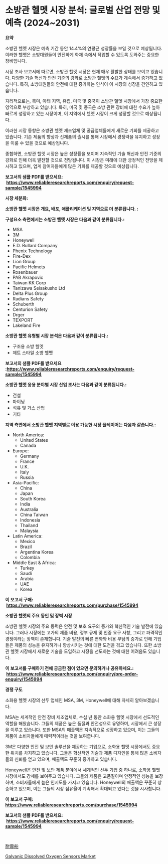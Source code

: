 <p><h1>소방관 헬멧 시장 분석: 글로벌 산업 전망 및 예측 (2024~2031)</h1></p><p><strong>요약</strong></p>
<p><p>소방관 헬멧 시장은 예측 기간 동안 14.4%의 연평균 성장률을 보일 것으로 예상됩니다. 이러한 헬멧은 소방대원들이 안전하게 화재 속에서 작업할 수 있도록 도와주는 중요한 장비입니다.</p><p>시장 조사 보고서에 따르면, 소방관 헬멧 시장은 현재 매우 활발한 상태를 보이고 있습니다. 다양한 기술 혁신과 안전 기준의 강화로 소방관 헬멧의 수요가 계속해서 증가하고 있습니다. 특히, 소방대원들의 안전에 대한 증가하는 인식이 이 시장의 성장을 견인하고 있습니다.</p><p>지리적으로는, 북미, 아태 지역, 유럽, 미국 및 중국이 소방관 헬멧 시장에서 가장 중요한 영역으로 부상하고 있습니다. 특히, 미국 및 중국은 소방 관련 장비에 대한 수요가 높아 빠르게 성장하고 있는 시장이며, 이 지역에서 헬멧 시장이 크게 성장할 것으로 예상됩니다.</p><p>이러한 시장 동향은 소방관 헬멧 제조업체 및 공급업체들에게 새로운 기회를 제공하고 있습니다. 기존 제품의 향상과 신제품의 출시를 통해 시장에서 경쟁력을 유지하고 성장을 이룰 수 있을 것으로 예상됩니다.</p><p>종합하면, 소방관 헬멧 시장은 높은 성장률을 보이며 지속적인 기술 혁신과 안전 기준의 강화로 인해 더욱 발전할 것으로 전망됩니다. 이 시장은 미래에 대한 긍정적인 전망을 제시하고 있으며, 업계 참여자들에게 많은 기회를 제공할 것으로 예상됩니다.</p></p>
<p><strong>보고서의 샘플 PDF를 받으세요: &nbsp;<a href="https://www.reliableresearchreports.com/enquiry/request-sample/1545994">https://www.reliableresearchreports.com/enquiry/request-sample/1545994</a></strong></p>
<p><strong>시장 세분화:</strong></p>
<p><strong> 소방관 헬멧 시장은 개요, 배포, 애플리케이션 및 지역으로 더 분류됩니다. :</strong></p>
<p><strong>구성요소 측면에서는 소방관 헬멧 시장은 다음과 같이 분류됩니다.:</strong></p>
<p><ul><li>MSA</li><li>3M</li><li>Honeywell</li><li>E.D. Bullard Company</li><li>Phenix Technology</li><li>Fire-Dex</li><li>Lion Group</li><li>Pacific Helmets</li><li>Rosenbauer</li><li>PAB Akrapovic</li><li>Taiwan KK Corp</li><li>Tanizawa Seisakusho Ltd</li><li>Delta Plus Group</li><li>Radians Safety</li><li>Schuberth</li><li>Centurion Safety</li><li>Drger</li><li>TEXPORT</li><li>Lakeland Fire</li></ul></p>
<p><strong> 소방관 헬멧 유형별 시장 분석은 다음과 같이 분류됩니다.:</strong></p>
<p><ul><li>구조용 소방 헬멧</li><li>제트 스타일 소방 헬멧</li></ul></p>
<p><strong>보고서의 샘플 PDF를 받으세요 :<a href="https://www.reliableresearchreports.com/enquiry/request-sample/1545994">https://www.reliableresearchreports.com/enquiry/request-sample/1545994</a></strong></p>
<p><strong> 소방관 헬멧 응용 분야별 시장 산업 조사는 다음과 같이 분류됩니다.:</strong></p>
<p><ul><li>건설</li><li>마이닝</li><li>석유 및 가스 산업</li><li>기타</li></ul></p>
<p><strong>지역 측면에서 소방관 헬멧 지역별로 이용 가능한 시장 플레이어는 다음과 같습니다.:</strong></p>
<p><ul>
    <li>
        North America:
        <ul>
            <li>United States</li>
            <li>Canada</li>
        </ul>
    </li>
    <li>
        Europe:
        <ul>
            <li>Germany</li>
            <li>France</li>
            <li>U.K.</li>
            <li>Italy</li>
            <li>Russia</li>
        </ul>
    </li>
    <li>
        Asia-Pacific:
        <ul>
            <li>China</li>
            <li>Japan</li>
            <li>South Korea</li>
            <li>India</li>
            <li>Australia</li>
            <li>China Taiwan</li>
            <li>Indonesia</li>
            <li>Thailand</li>
            <li>Malaysia</li>
        </ul>
    </li>
    <li>
        Latin America:
        <ul>
            <li>Mexico</li>
            <li>Brazil</li>
            <li>Argentina Korea</li>
            <li>Colombia</li>
        </ul>
    </li>
    <li>
        Middle East & Africa:
        <ul>
            <li>Turkey</li>
            <li>Saudi</li>
            <li>Arabia</li>
            <li>UAE</li>
            <li>Korea</li>
        </ul>
    </li>
    </ul></p>
<p><strong>이 보고서 구매: &nbsp;<a href="https://www.reliableresearchreports.com/purchase/1545994">https://www.reliableresearchreports.com/purchase/1545994</a></strong></p>
<p><strong>소방관 헬멧의 주요 동인 및 장벽 시장</strong></p>
<p><p>소방관 헬멧 시장의 주요 동력은 안전 및 보호 요구의 증가와 혁신적인 기술 발전에 있습니다. 그러나 시장에는 고가의 제품 비용, 정부 규제 및 인증 요구 사항, 그리고 파격적인 경쟁이라는 장벽이 존재합니다. 기술 발전의 빠른 변화와 비용 부담의 증가로 인해 기업들은 제품의 성능을 유지하거나 향상시키는 것에 대한 도전을 겪고 있습니다. 또한 소방관 헬멧 시장에서 새로운 기술을 도입하고 시장을 선도하는 것에 대한 어려움도 있습니다.</p></p>
<p><strong>이 보고서를 구매하기 전에 궁금한 점이 있으면 문의하거나 공유하세요.: &nbsp;<a href="https://www.reliableresearchreports.com/enquiry/pre-order-enquiry/1545994">https://www.reliableresearchreports.com/enquiry/pre-order-enquiry/1545994</a></strong></p>
<p><strong>경쟁 구도</strong></p>
<p><p>소화용 헬멧 시장의 선두 업체인 MSA, 3M, Honeywell에 대해 자세히 알아보겠습니다.</p><p>MSA는 세계적인 안전 장비 제조업체로, 수십 년 동안 소화용 헬멧 시장에서 선도적인 역할을 해왔습니다. 그들의 제품은 높은 품질과 안전성으로 유명하며, 시장에서 큰 성장을 이루고 있습니다. 또한 MSA의 매출액은 지속적으로 성장하고 있으며, 이는 그들의 제품이 소비자들에게 매력적이라는 것을 보여줍니다.</p><p>3M은 다양한 안전 및 보안 솔루션을 제공하는 기업으로, 소화용 헬멧 시장에서도 중요한 위치를 차지하고 있습니다. 그들은 혁신적인 기술과 제품 디자인을 통해 많은 소비자들의 신뢰를 얻고 있으며, 매출액도 꾸준히 증가하고 있습니다.</p><p>Honeywell은 안전 및 보안 제품 분야에서 세계적인 선두 기업 중 하나로, 소화용 헬멧 시장에서도 강세를 보여주고 있습니다. 그들의 제품은 고품질이며 안정적인 성능을 보장하며, 소비자들에게 높은 인지도를 가지고 있습니다. Honeywell의 매출액은 꾸준히 상승하고 있으며, 이는 그들의 시장 점유율이 계속해서 확대되고 있다는 것을 시사합니다.</p></p>
<p><strong>이 보고서 구매: &nbsp; <a href="https://www.reliableresearchreports.com/purchase/1545994">https://www.reliableresearchreports.com/purchase/1545994</a></strong></p>
<p><strong>보고서의 샘플 PDF를 받으세요: &nbsp;<a href="https://www.reliableresearchreports.com/enquiry/request-sample/1545994">https://www.reliableresearchreports.com/enquiry/request-sample/1545994</a></strong><strong></strong></p>
<p>&nbsp;</p>
<p><p><a href="https://github.com/oafhukehf4709715/Market-Research-Report-List-1/blob/main/670610214153.md">耐震船</a></p><p><a href="https://github.com/WillieWoodard/Market-Research-Report-List-4/blob/main/galvanic-dissolved-oxygen-sensors-market.md">Galvanic Dissolved Oxygen Sensors Market</a></p></p>